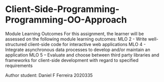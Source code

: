 # Client-Side-Programming-Programming-OO-Approach
Module Learning Outcomes
For this assignment, the learner will be assessed on the following module learning outcomes:
MLO 2 - Write well-structured client-side code for interactive web applications
MLO 4 - Integrate asynchronous data processes to develop and/or maintain an application 
MLO 5 – Evaluate and choose between third party libraries and frameworks for client-side development with regard to specified requirements

Author
student: Daniel F Ferreira 2020335
